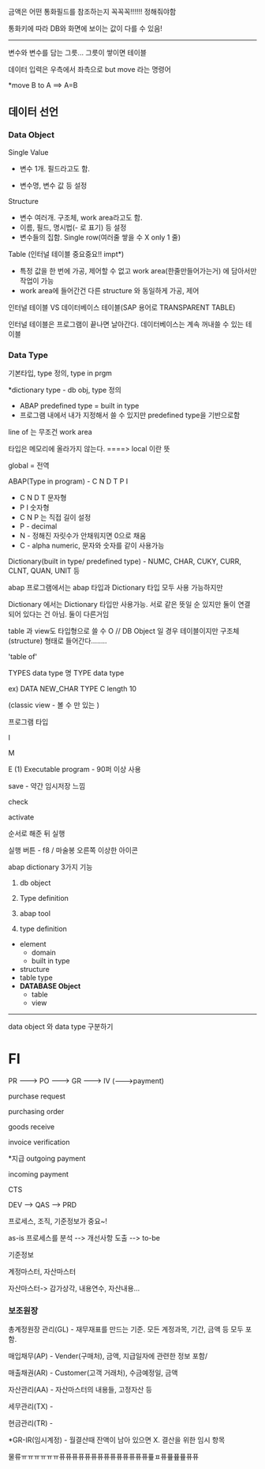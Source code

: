 금액은 어떤 통화필드를 참조하는지 꼭꼭꼭!!!!!! 정해줘야함

통화키에 따라 DB와 화면에 보이는 값이 다를 수 있음!

-----

변수와 변수를 담는 그릇... 그릇이 쌓이면 테이블



데이터 입력은 우측에서 좌측으로 but move 라는 명령어

*move B to A  ==>  A=B

## 데이터 선언

### Data Object 

Single Value 

- 변수 1개. 필드라고도 함. 

- 변수명, 변수 값 등 설정

Structure 

- 변수 여러개. 구조체, work area라고도 함.
- 이름, 필드, 명시법(- 로 표기) 등 설정
- 변수들의 집함.  Single row(여러줄 쌓을 수 X only 1 줄)

Table (인터널 테이블 중요중요!! impt*)

- 특정 값을 한 번에 가공, 제어할 수 없고 work area(한줄만들어가는거) 에 담아서만 작업이 가능
- work area에 들어간건 다른 structure 와 동일하게 가공, 제어



인터널 테이블  VS  데이터베이스 테이블(SAP 용어로 TRANSPARENT TABLE)

인터널 테이블은 프로그램이 끝나면 날아간다. 데이터베이스는 계속 꺼내쓸 수 있는 테이블



### Data Type

기본타입, type 정의, type in prgm

*dictionary type - db obj, type 정의

- ABAP predefined type = built in type
- 프로그램 내에서 내가 지정해서 쓸 수 있지만 predefined type을 기반으로함



line of 는 무조건 work area

타입은 메모리에 올라가지 않는다. ====> local 이란 뜻

global = 전역



ABAP(Type in program) - C N D T P I

- C N D T  문자형
- P I  숫자형 
- C N P 는 직접 길이 설정
- P - decimal
- N - 정해진 자릿수가 안채워지면 0으로 채움 
- C - alpha numeric, 문자와 숫자를 같이 사용가능



Dictionary(built in type/ predefined type) - NUMC, CHAR, CUKY, CURR, CLNT, QUAN, UNIT 등 

abap 프로그램에서는 abap 타입과 Dictionary 타입 모두 사용 가능하지만 

Dictionary 에서는 Dictionary 타입만 사용가능. 서로 같은 뜻일 순 있지만 둘이 연결되어 있다는 건 아님. 둘이 다른거임





table 과 view도 타입형으로 쓸 수 O // DB Object 일 경우 테이블이지만 구조체(structure) 형태로 들어간다........

'table of'

TYPES  data type 명  TYPE  data type

ex) DATA  NEW_CHAR  TYPE  C  length  10

(classic view - 볼 수 만 있는 )



프로그램 타입

I

M

E (1)  Executable program - 90퍼 이상 사용





save - 약간 임시저장 느낌

check 

activate

순서로 해준 뒤 실행

실행 버튼 - f8 / 마술봉 오른쪽 이상한 아이콘



abap dictionary 3가지 기능

1) db object

2) Type definition

3) abap tool



2) type definition

- element 
  - domain
  - built in type
- structure
- table type
- **DATABASE Object**
  - table
  - view



-----------

data object 와 data type 구분하기







# FI

PR --->  PO --->  GR --->  IV  (--->payment)

purchase request

purchasing order

goods receive

invoice verification

*지급 outgoing payment

 incoming payment



CTS 

DEV  -->  QAS  -->  PRD



프로세스,  조직,  기준정보가 중요~!



as-is 프로세스를 분석 --> 개선사항 도출 --> to-be



기준정보

계정마스터, 자산마스터

자산마스터-> 감가상각, 내용연수, 자산내용...





### 보조원장

총계정원장 관리(GL) - 재무재표를 만드는 기준. 모든 계정과목, 기간, 금액 등 모두 포함. 

매입채무(AP) - Vender(구매처), 금액, 지급일자에 관련한 정보 포함/

매출채권(AR) - Customer(고객 거래처), 수금예정일, 금액

자산관리(AA) - 자산마스터의 내용들, 고정자산 등

세무관리(TX) - 

현금관리(TR) - 



*GR-IR(임시계정) - 월결산때 잔액이 남아 있으면 X. 결산을 위한 임시 항목







물류ㅠㅠㅠㅠㅠㅠ퓨퓨퓨퓨퓨퓨퓨퓨퓨퓨퓨퓨퓨퓨픂ㅍ퓨픂픂픂퓨퓨

























